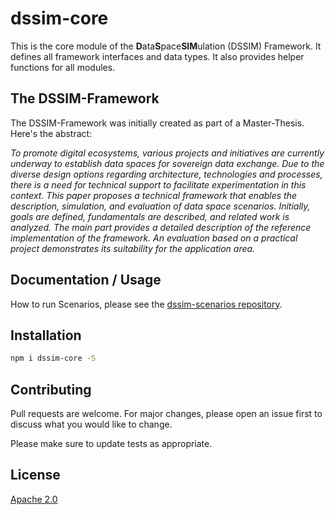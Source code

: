 # dssim-core

This is the core module of the **D**ata**S**pace**SIM**ulation (DSSIM) Framework. It defines all framework interfaces and data types. It also provides helper functions for all modules.

## The DSSIM-Framework

The DSSIM-Framework was initially created as part of a Master-Thesis. Here's the abstract:

_To promote digital ecosystems, various projects and initiatives are currently underway to establish data spaces for sovereign data exchange. Due to the diverse design options regarding architecture, technologies and processes, there is a need for technical support to facilitate experimentation in this context. This paper proposes a technical framework that enables the description, simulation, and evaluation of data space scenarios. Initially, goals are defined, fundamentals are described, and related work is analyzed. The main part provides a detailed description of the reference implementation of the framework. An evaluation based on a practical project demonstrates its suitability for the application area._

## Documentation / Usage

How to run Scenarios, please see the [dssim-scenarios repository](https://github.com/FraunhoferIEE/dssim-scenarios).

## Installation

```bash
npm i dssim-core -S
```

## Contributing

Pull requests are welcome. For major changes, please open an issue first to discuss what you would like to change.

Please make sure to update tests as appropriate.

## License

[Apache 2.0](https://www.apache.org/licenses/LICENSE-2.0.txt)
